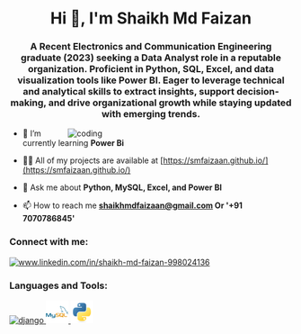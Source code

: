 <h1 align="center">Hi 👋, I'm Shaikh Md Faizan</h1>
<h3 align="center">A Recent Electronics and Communication Engineering graduate (2023) seeking a Data Analyst role in a reputable organization. Proficient in Python, SQL, Excel, and data visualization tools like Power BI. Eager to leverage technical and analytical skills to extract insights, support decision-making, and drive organizational growth while staying updated with emerging trends.</h3>

<img align="right" alt="coding" width="400" src="https://miro.medium.com/max/1360/0*7Q3yvSIv_t0ioJ-Z.gif">

- 🌱 I’m currently learning **Power Bi**

- 👨‍💻 All of my projects are available at [https://smfaizaan.github.io/](https://smfaizaan.github.io/)

- 💬 Ask me about **Python, MySQL, Excel, and Power BI**

- 📫 How to reach me **shaikhmdfaizaan@gmail.com Or '+91 7070786845'**

<h3 align="left">Connect with me:</h3>
<p align="left">
<a href="https://linkedin.com/in/www.linkedin.com/in/shaikh-md-faizan-998024136" target="blank"><img align="center" src="https://raw.githubusercontent.com/rahuldkjain/github-profile-readme-generator/master/src/images/icons/Social/linked-in-alt.svg" alt="www.linkedin.com/in/shaikh-md-faizan-998024136" height="30" width="40" /></a>
</p>

<h3 align="left">Languages and Tools:</h3>
<p align="left"> <a href="https://www.djangoproject.com/" target="_blank" rel="noreferrer"> <img src="https://cdn.worldvectorlogo.com/logos/django.svg" alt="django" width="40" height="40"/> </a> <a href="https://www.mysql.com/" target="_blank" rel="noreferrer"> <img src="https://raw.githubusercontent.com/devicons/devicon/master/icons/mysql/mysql-original-wordmark.svg" alt="mysql" width="40" height="40"/> </a> <a href="https://www.python.org" target="_blank" rel="noreferrer"> <img src="https://raw.githubusercontent.com/devicons/devicon/master/icons/python/python-original.svg" alt="python" width="40" height="40"/> </a> </p>
